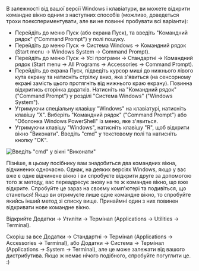 <!--sec data-title="Opening: Windows" data-id="windows_prompt" data-collapse=true ces-->

В залежності від вашої версії Windows і клавіатури, ви можете відкрити командне вікно одним з наступних способів (можливо, доведеться трохи поекспериментувати, але ви не повинні пробувати всі варіанти):

- Перейдіть до меню Пуск (або екрана Пуск), та введіть "Командний рядок" ("Command Prompt") у полі пошуку.
- Перейдіть до меню Пуск → Система Windows → Командний рядок (Start menu → Windows System → Command Prompt).
- Перейдіть до меню Пуск → Усі програми → Стандартні → Командний рядок (Start menu → All Programs → Accessories → Command Prompt).
- Перейдіть до екрана Пуск, підведіть курсор миші до нижнього лівого кута екрану та натисніть стрілку вниз, яка з'явиться (на сенсорному екрані замість цього протягніть від нижнього краю екрану). Повинна відкритись сторінка додатків. Натисніть на "Командний рядок" ("Command Prompt") у розділі "Система Windows" ("Windows System").
- Утримуючи спеціальну клавішу "Windows" на клавіатурі, натисніть клавішу "X". Виберіть "Командний рядок" ("Command Prompt") або "Оболонка Windows PowerShell" із меню, яке з'явиться.
- Утримуючи клавішу "Windows", натисніть клавішу "R", щоб відкрити вікно "Виконати". Введіть "cmd" у текстовому полі та натисніть кнопку "OK".

![Введіть "cmd" у вікні "Виконати"](../python_installation/images/windows-plus-r.png)

Пізніше, в цьому посібнику вам знадобиться два командних вікна, відчинених одночасно. Однак, на деяких версіях Windows, якщо у вас вже є одне відчинене вікно і ви спробуєте відкрити друге за допомогою того ж методу, вас переадресує знову на те ж командне вікно, що вже відкрите. Спробуйте це зараз на своєму комп'ютері та подивіться, що станеться! Якщо ви отримуєте лише одне командне вікно, то спробуйте якийсь інший метод зі списку вище. Принаймні один з них повинен відкривати нове командне вікно.

<!--endsec-->

<!--sec data-title="Opening: OS X" data-id="OSX_prompt" data-collapse=true ces-->

Відкрийте Додатки → Утиліти → Термінал (Applications → Utilities → Terminal).

<!--endsec-->

<!--sec data-title="Opening: Linux" data-id="linux_prompt" data-collapse=true ces-->

Скоріш за все Додатки → Стандартні → Термінал (Applications → Accessories → Terminal), або Додатки → Система → Термінал (Applications → System → Terminal), але це може залежати від вашого дистрибутива. Якщо ж немає нічого подібного, спробуйте погуглити це. :)

<!--endsec-->